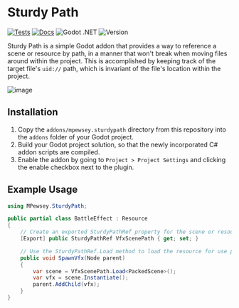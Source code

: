 # Sturdy Path

[![Tests](https://github.com/mpewsey/SturdyPath/actions/workflows/tests.yml/badge.svg)](https://github.com/mpewsey/SturdyPath/actions/workflows/tests.yml)
[![Docs](https://github.com/mpewsey/SturdyPath/actions/workflows/docs.yml/badge.svg?event=push)](https://github.com/mpewsey/SturdyPath/actions/workflows/docs.yml)
![Godot .NET](https://img.shields.io/badge/Godot%20.NET-4.2%20|%204.3-blue)
![Version](https://img.shields.io/github/v/tag/mpewsey/SturdyPath?label=Version)

Sturdy Path is a simple Godot addon that provides a way to reference a scene or resource by path, in a manner that won't break when moving files around within the project. This is accomplished by keeping track of the target file's `uid://` path, which is invariant of the file's location within the project.

![image](https://github.com/user-attachments/assets/5efec515-aa99-4f41-a93e-d01a8d8e5a43)

## Installation

1. Copy the `addons/mpewsey.sturdypath` directory from this repository into the `addons` folder of your Godot project.
2. Build your Godot project solution, so that the newly incorporated C# addon scripts are compiled.
3. Enable the addon by going to `Project > Project Settings` and clicking the enable checkbox next to the plugin.

## Example Usage

```BattleEffect.cs
using MPewsey.SturdyPath;

public partial class BattleEffect : Resource
{
    // Create an exported SturdyPathRef property for the scene or resource you wish to reference by path.
    [Export] public SturdyPathRef VfxScenePath { get; set; }

    // Use the SturdyPathRef.Load method to load the resource for use per typical Godot usage patterns.
    public void SpawnVfx(Node parent)
    {
        var scene = VfxScenePath.Load<PackedScene>();
        var vfx = scene.Instantiate();
        parent.AddChild(vfx);
    }
}
```
